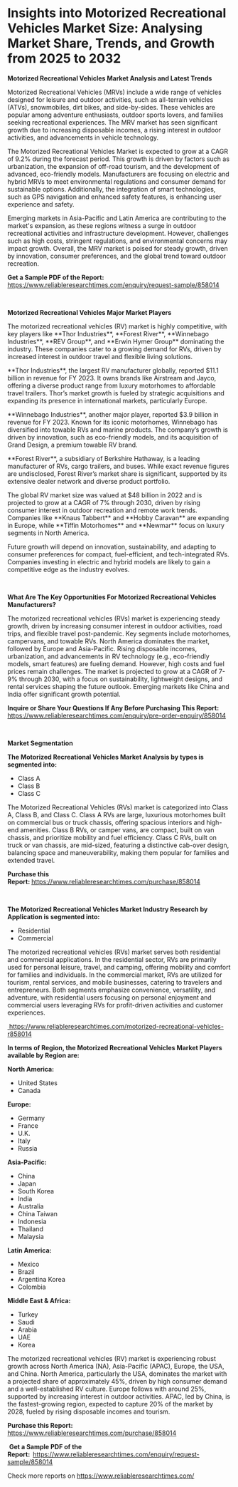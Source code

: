 <p><h1>Insights into Motorized Recreational Vehicles Market Size: Analysing Market Share, Trends, and Growth from 2025 to 2032</h1></p><p><strong>Motorized Recreational Vehicles Market Analysis and Latest Trends</strong></p>
<p><p>Motorized Recreational Vehicles (MRVs) include a wide range of vehicles designed for leisure and outdoor activities, such as all-terrain vehicles (ATVs), snowmobiles, dirt bikes, and side-by-sides. These vehicles are popular among adventure enthusiasts, outdoor sports lovers, and families seeking recreational experiences. The MRV market has seen significant growth due to increasing disposable incomes, a rising interest in outdoor activities, and advancements in vehicle technology.</p><p>The Motorized Recreational Vehicles Market is expected to grow at a CAGR of 9.2% during the forecast period. This growth is driven by factors such as urbanization, the expansion of off-road tourism, and the development of advanced, eco-friendly models. Manufacturers are focusing on electric and hybrid MRVs to meet environmental regulations and consumer demand for sustainable options. Additionally, the integration of smart technologies, such as GPS navigation and enhanced safety features, is enhancing user experience and safety.</p><p>Emerging markets in Asia-Pacific and Latin America are contributing to the market's expansion, as these regions witness a surge in outdoor recreational activities and infrastructure development. However, challenges such as high costs, stringent regulations, and environmental concerns may impact growth. Overall, the MRV market is poised for steady growth, driven by innovation, consumer preferences, and the global trend toward outdoor recreation.</p></p>
<p><strong>Get a Sample PDF of the Report:&nbsp;</strong> <a href="https://www.reliableresearchtimes.com/enquiry/request-sample/858014?utm_campaign=1933&utm_medium=2&utm_source=Github&utm_content=ia&utm_term=22012025&utm_id=motorized-recreational-vehicles">https://www.reliableresearchtimes.com/enquiry/request-sample/858014</a></p>
<p>&nbsp;</p>
<p><strong>Motorized Recreational Vehicles Major Market Players</strong></p>
<p><p>The motorized recreational vehicles (RV) market is highly competitive, with key players like **Thor Industries**, **Forest River**, **Winnebago Industries**, **REV Group**, and **Erwin Hymer Group** dominating the industry. These companies cater to a growing demand for RVs, driven by increased interest in outdoor travel and flexible living solutions.</p><p>**Thor Industries**, the largest RV manufacturer globally, reported $11.1 billion in revenue for FY 2023. It owns brands like Airstream and Jayco, offering a diverse product range from luxury motorhomes to affordable travel trailers. Thor’s market growth is fueled by strategic acquisitions and expanding its presence in international markets, particularly Europe.</p><p>**Winnebago Industries**, another major player, reported $3.9 billion in revenue for FY 2023. Known for its iconic motorhomes, Winnebago has diversified into towable RVs and marine products. The company’s growth is driven by innovation, such as eco-friendly models, and its acquisition of Grand Design, a premium towable RV brand.</p><p>**Forest River**, a subsidiary of Berkshire Hathaway, is a leading manufacturer of RVs, cargo trailers, and buses. While exact revenue figures are undisclosed, Forest River’s market share is significant, supported by its extensive dealer network and diverse product portfolio.</p><p>The global RV market size was valued at $48 billion in 2022 and is projected to grow at a CAGR of 7% through 2030, driven by rising consumer interest in outdoor recreation and remote work trends. Companies like **Knaus Tabbert** and **Hobby Caravan** are expanding in Europe, while **Tiffin Motorhomes** and **Newmar** focus on luxury segments in North America.</p><p>Future growth will depend on innovation, sustainability, and adapting to consumer preferences for compact, fuel-efficient, and tech-integrated RVs. Companies investing in electric and hybrid models are likely to gain a competitive edge as the industry evolves.</p></p>
<p>&nbsp;</p>
<p><strong>What Are The Key Opportunities For Motorized Recreational Vehicles Manufacturers?</strong></p>
<p><p>The motorized recreational vehicles (RVs) market is experiencing steady growth, driven by increasing consumer interest in outdoor activities, road trips, and flexible travel post-pandemic. Key segments include motorhomes, campervans, and towable RVs. North America dominates the market, followed by Europe and Asia-Pacific. Rising disposable incomes, urbanization, and advancements in RV technology (e.g., eco-friendly models, smart features) are fueling demand. However, high costs and fuel prices remain challenges. The market is projected to grow at a CAGR of 7-9% through 2030, with a focus on sustainability, lightweight designs, and rental services shaping the future outlook. Emerging markets like China and India offer significant growth potential.</p></p>
<p><strong>Inquire or Share Your Questions If Any Before Purchasing This Report:</strong> <a href="https://www.reliableresearchtimes.com/enquiry/pre-order-enquiry/858014?utm_campaign=1933&utm_medium=2&utm_source=Github&utm_content=ia&utm_term=22012025&utm_id=motorized-recreational-vehicles">https://www.reliableresearchtimes.com/enquiry/pre-order-enquiry/858014</a></p>
<p>&nbsp;</p>
<p><strong>Market Segmentation</strong></p>
<p><strong>The Motorized Recreational Vehicles Market Analysis by types is segmented into:</strong></p>
<p><ul><li>Class A</li><li>Class B</li><li>Class C</li></ul></p>
<p><p>The Motorized Recreational Vehicles (RVs) market is categorized into Class A, Class B, and Class C. Class A RVs are large, luxurious motorhomes built on commercial bus or truck chassis, offering spacious interiors and high-end amenities. Class B RVs, or camper vans, are compact, built on van chassis, and prioritize mobility and fuel efficiency. Class C RVs, built on truck or van chassis, are mid-sized, featuring a distinctive cab-over design, balancing space and maneuverability, making them popular for families and extended travel.</p></p>
<p><strong>Purchase this Report:&nbsp;</strong><a href="https://www.reliableresearchtimes.com/purchase/858014?utm_campaign=1933&utm_medium=2&utm_source=Github&utm_content=ia&utm_term=22012025&utm_id=motorized-recreational-vehicles">https://www.reliableresearchtimes.com/purchase/858014</a></p>
<p>&nbsp;</p>
<p><strong>The Motorized Recreational Vehicles Market Industry Research by Application is segmented into:</strong></p>
<p><ul><li>Residential</li><li>Commercial</li></ul></p>
<p><p>The motorized recreational vehicles (RVs) market serves both residential and commercial applications. In the residential sector, RVs are primarily used for personal leisure, travel, and camping, offering mobility and comfort for families and individuals. In the commercial market, RVs are utilized for tourism, rental services, and mobile businesses, catering to travelers and entrepreneurs. Both segments emphasize convenience, versatility, and adventure, with residential users focusing on personal enjoyment and commercial users leveraging RVs for profit-driven activities and customer experiences.</p></p>
<p><a href="https://www.reliableresearchtimes.com/motorized-recreational-vehicles-r858014?utm_campaign=1933&utm_medium=2&utm_source=Github&utm_content=ia&utm_term=22012025&utm_id=motorized-recreational-vehicles">&nbsp;https://www.reliableresearchtimes.com/motorized-recreational-vehicles-r858014</a></p>
<p><strong>In terms of Region, the Motorized Recreational Vehicles Market Players available by Region are:</strong></p>
<p>
    <p> <strong> North America: </strong>
        <ul>
            <li>United States</li>
            <li>Canada</li>
        </ul>
        </p> 
    <p> <strong> Europe: </strong>
        <ul>
            <li>Germany</li>
            <li>France</li>
            <li>U.K.</li>
            <li>Italy</li>
            <li>Russia</li>
        </ul>
        </p> 
    <p> <strong> Asia-Pacific: </strong>
        <ul>
            <li>China</li>
            <li>Japan</li>
            <li>South Korea</li>
            <li>India</li>
            <li>Australia</li>
            <li>China Taiwan</li>
            <li>Indonesia</li>
            <li>Thailand</li>
            <li>Malaysia</li>
        </ul>
        </p> 
    <p> <strong> Latin America: </strong>
        <ul>
            <li>Mexico</li>
            <li>Brazil</li>
            <li>Argentina Korea</li>
            <li>Colombia</li>
        </ul>
        </p> 
    <p> <strong> Middle East & Africa: </strong>
        <ul>
            <li>Turkey</li>
            <li>Saudi</li>
            <li>Arabia</li>
            <li>UAE</li>
            <li>Korea</li>
        </ul>
    </p>
    </p>
<p><p>The motorized recreational vehicles (RV) market is experiencing robust growth across North America (NA), Asia-Pacific (APAC), Europe, the USA, and China. North America, particularly the USA, dominates the market with a projected share of approximately 45%, driven by high consumer demand and a well-established RV culture. Europe follows with around 25%, supported by increasing interest in outdoor activities. APAC, led by China, is the fastest-growing region, expected to capture 20% of the market by 2028, fueled by rising disposable incomes and tourism.</p></p>
<p><strong>Purchase this Report: </strong><a href="https://www.reliableresearchtimes.com/purchase/858014?utm_campaign=1933&utm_medium=2&utm_source=Github&utm_content=ia&utm_term=22012025&utm_id=motorized-recreational-vehicles">https://www.reliableresearchtimes.com/purchase/858014</a></p>
<p>&nbsp;<strong>Get a Sample PDF of the Report:&nbsp;&nbsp;</strong><a href="https://www.reliableresearchtimes.com/enquiry/request-sample/858014?utm_campaign=1933&utm_medium=2&utm_source=Github&utm_content=ia&utm_term=22012025&utm_id=motorized-recreational-vehicles">https://www.reliableresearchtimes.com/enquiry/request-sample/858014</a></p>
<p><strong></strong></p>
<p>Check more reports on <a href="https://www.reliableresearchtimes.com/?utm_campaign=1933&utm_medium=2&utm_source=Github&utm_content=ia&utm_term=22012025&utm_id=motorized-recreational-vehicles">https://www.reliableresearchtimes.com/</a></p>